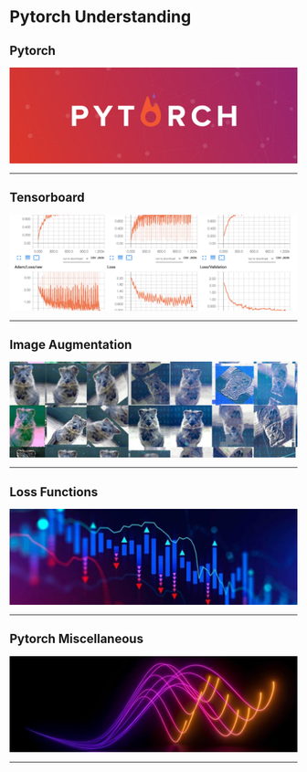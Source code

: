# Pytorch Understanding
 
## Pytorch

[![Pytorch](./images/pytorch.png)](https://github.com/swodesh-2001/Understanding-Pytorch/tree/main/pytorch_practice)

---

## Tensorboard

[![Pytorch](./images/tensorboard.png)](https://github.com/swodesh-2001/Understanding-Pytorch/tree/main/pytorch_tensorboard)

---

## Image Augmentation

[![Pytorch](./images/image_augmentation.jpg)](https://github.com/swodesh-2001/Understanding-Pytorch/tree/main/Pytorch_image_transformation)

---

## Loss Functions

[![Pytorch](./images/loss_function.jpeg)](https://github.com/swodesh-2001/Understanding-Pytorch/tree/main/loss_function_nn)

---

## Pytorch Miscellaneous

[![Pytorch](./images/pytorch_miscecllaneous.jpg)](https://github.com/swodesh-2001/Understanding-Pytorch/tree/main/pytorch_miscellaneous)

---

 
